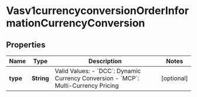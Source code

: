 
# Vasv1currencyconversionOrderInformationCurrencyConversion

## Properties
Name | Type | Description | Notes
------------ | ------------- | ------------- | -------------
**type** | **String** | Valid Values: - &#x60;DCC&#x60;: Dynamic Currency Conversion - &#x60;MCP&#x60;: Multi-Currency Pricing  |  [optional]



